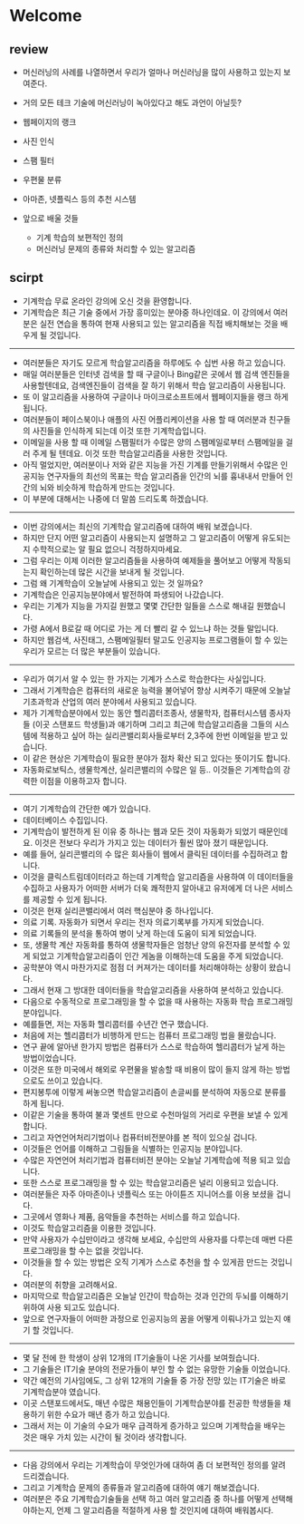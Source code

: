 # Welcome

## review

- 머신러닝의 사례를 나열하면서 우리가 얼마나 머신러닝을 많이 사용하고 있는지 보여준다.
- 거의 모든 테크 기술에 머신러닝이 녹아있다고 해도 과언이 아닐듯?

- 웹페이지의 랭크
- 사진 인식
- 스팸 필터
- 우편물 분류
- 아마존, 넷플릭스 등의 추천 시스템

- 앞으로 배울 것들
  - 기계 학습의 보편적인 정의
  - 머신러닝 문제의 종류와 처리할 수 있는 알고리즘

## scirpt

- 기계학습 무료 온라인 강의에 오신 것을 환영합니다.
- 기계학습은 최근 기술 중에서 가장 흥미있는 분야중 하나인데요. 이 강의에서 여러분은 실전 연습을 통하여 현재 사용되고 있는 알고리즘을 직접 배치해보는 것을 배우게 될 것입니다.

----

- 여러분들은 자기도 모르게 학습알고리즘을 하루에도 수 십번 사용 하고 있습니다.
- 매일 여러분들은 인터넷 검색을 할 때 구글이나 Bing같은 곳에서 웹 검색 엔진들을 사용할텐데요, 검색엔진들이 검색을 잘 하기 위해서 학습 알고리즘이 사용됩니다.
- 또 이 알고리즘을 사용하여 구글이나 마이크로소프트에서 웹페이지들을 랭크 하게 됩니다.
- 여러분들이 페이스북이나 애플의 사진 어플리케이션을 사용 할 때 여러분과 친구들의 사진들을 인식하게 되는데 이것 또한 기계학습입니다.
- 이메일을 사용 할 때 이메일 스팸필터가 수많은 양의 스팸메일로부터 스팸메일을 걸러 주게 될 텐데요. 이것 또한 학습알고리즘을 사용한 것입니다.
- 아직 멀었지만, 여러분이나 저와 같은 지능을 가진 기계를 만들기위해서 수많은 인공지능 연구자들의 최선의 목표는 학습 알고리즘을 인간의 뇌를 흉내내서 만들어 인간의 뇌와 비슷하게 학습하게 만드는 것입니다.
- 이 부분에 대해서는 나중에 더 말씀 드리도록 하겠습니다.

----

- 이번 강의에서는 최신의 기계학습 알고리즘에 대하여 배워 보겠습니다.
- 하지만 단지 어떤 알고리즘이 사용되는지 설명하고 그 알고리즘이 어떻게 유도되는지 수학적으로는 알 필요 없으니 걱정하지마세요.
- 그럼 우리는 이제 이러한 알고리즘들을 사용하여 예제들을 풀어보고 어떻게 작동되는지 확인하는데 많은 시간을 보내게 될 것입니다.
- 그럼 왜 기계학습이 오늘날에 사용되고 있는 것 일까요?
- 기계학습은 인공지능분야에서 발전하여 파생되어 나갔습니다.
- 우리는 기계가 지능을 가지길 원했고 몇몇 간단한 일들을 스스로 해내길 원했습니다.
- 가령 A에서 B로갈 때 어디로 가는 게 더 빨리 갈 수 있느냐 하는 것들 말입니다.
- 하지만 웹검색, 사진태그, 스팸메일필터 말고도 인공지능 프로그램들이 할 수 있는 우리가 모르는 더 많은 부분들이 있습니다.

----

- 우리가 여기서 알 수 있는 한 가지는 기계가 스스로 학습한다는 사실입니다.
- 그래서 기계학습은 컴퓨터의 새로운 능력을 불어넣어 향상 시켜주기 때문에 오늘날 기초과학과 산업의 여러 분야에서 사용되고 있습니다.
- 제가 기계학습분야에서 있는 동안 헬리콥터조종사, 생물학자, 컴퓨터시스템 종사자들 (이곳 스탠포드 학생들)과 얘기하며 그리고 최근에 학습알고리즘을 그들의 시스템에 적용하고 싶어 하는 실리콘밸리회사들로부터 2,3주에 한번 이메일을 받고 있습니다.
- 이 같은 현상은 기계학습이 필요한 분야가 점차 확산 되고 있다는 뜻이기도 합니다.
- 자동화로보틱스, 생물학계산, 실리콘밸리의 수많은 일 등.. 이것들은 기계학습의 강력한 이점을 이용하고자 합니다.

----

- 여기 기계학습의 간단한 예가 있습니다.
- 데이터베이스 수집입니다.
- 기계학습이 발전하게 된 이유 중 하나는 웹과 모든 것이 자동화가 되었기 때문인데요. 이것은 전보다 우리가 가지고 있는 데이터가 훨씬 많아 졌기 때문입니다.
- 예를 들어, 실리콘밸리의 수 많은 회사들이 웹에서 클릭된 데이터를 수집하려고 합니다.
- 이것을 클릭스트림데이터라고 하는데 기계학습 알고리즘을 사용하여 이 데이터들을 수집하고 사용자가 어떠한 서버가 더욱 쾌적한지 알아내고 유저에게 더 나은 서비스를 제공할 수 있게 됩니다.
- 이것은 현재 실리콘밸리에서 여러 핵심분야 중 하나입니다.
- 의료 기록. 자동화가 되면서 우리는 전자 의료기록부를 가지게 되었습니다.
- 의료 기록들의 분석을 통하여 병이 낫게 하는데 도움이 되게 되었습니다.
- 또, 생물학 계산 자동화를 통하여 생물학자들은 엄청난 양의 유전자를 분석할 수 있게 되었고 기계학습알고리즘이 인간 게놈을 이해하는데 도움을 주게 되었습니다.
- 공학분야 역시 마찬가지로 점점 더 커져가는 데이터를 처리해야하는 상황이 왔습니다.
- 그래서 현재 그 방대한 데이터들을 학습알고리즘을 사용하여 분석하고 있습니다.
- 다음으로 수동적으로 프로그래밍을 할 수 없을 때 사용하는 자동화 학습 프로그래밍분야입니다.
- 예를들면, 저는 자동화 헬리콥터를 수년간 연구 했습니다.
- 처음에 저는 헬리콥터가 비행하게 만드는 컴퓨터 프로그래밍 법을 몰랐습니다.
- 연구 끝에 알아낸 한가지 방법은 컴퓨터가 스스로 학습하여 헬리콥터가 날게 하는 방법이었습니다.
- 이것은 또한 미국에서 해외로 우편물을 발송할 때 비용이 많이 들지 않게 하는 방법으로도 쓰이고 있습니다.
- 편지봉투에 이렇게 써놓으면 학습알고리즘이 손글씨를 분석하여 자동으로 분류를 하게 됩니다.
- 이같은 기술을 통하여 불과 몇센트 만으로 수천마일의 거리로 우편을 보낼 수 있게 합니다.
- 그리고 자연언어처리기법이나 컴퓨터비전분야를 본 적이 있으실 겁니다.
- 이것들은 언어를 이해하고 그림들을 식별하는 인공지능 분야입니다.
- 수많은 자연언어 처리기법과 컴퓨터비전 분야는 오늘날 기계학습에 적용 되고 있습니다.
- 또한 스스로 프로그래밍을 할 수 있는 학습알고리즘은 널리 이용되고 있습니다.
- 여러분들은 자주 아마존이나 넷플릭스 또는 아이튠즈 지니어스를 이용 보셨을 겁니다.
- 그곳에서 영화나 제품, 음악들을 추천하는 서비스를 하고 있습니다.
- 이것도 학습알고리즘을 이용한 것입니다.
- 만약 사용자가 수십만이라고 생각해 보세요, 수십만의 사용자를 다루는데 매번 다른 프로그래밍을 할 수는 없을 것입니다.
- 이것들을 할 수 있는 방법은 오직 기계가 스스로 추천을 할 수 있게끔 만드는 것입니다.
- 여러분의 취향을 고려해서요.
- 마지막으로 학습알고리즘은 오늘날 인간이 학습하는 것과 인간의 두뇌를 이해하기 위하여 사용 되고도 있습니다.
- 앞으로 연구자들이 어떠한 과정으로 인공지능의 꿈을 어떻게 이뤄나가고 있는지 얘기 할 것입니다.

----

- 몇 달 전에 한 학생이 상위 12개의 IT기술들이 나온 기사를 보여줬습니다.
- 그 기술들은 IT기술 분야의 전문가들이 부인 할 수 없는 유망한 기술들 이었습니다.
- 약간 예전의 기사임에도, 그 상위 12개의 기술들 중 가장 전망 있는 IT기술은 바로 기계학습분야 였습니다.
- 이곳 스탠포드에서도, 매년 수많은 채용인들이 기계학습분야를 전공한 학생들을 채용하기 위한 수요가 매년 증가 하고 있습니다.
- 그래서 저는 이 기술의 수요가 매우 급격하게 증가하고 있으며 기계학습을 배우는 것은 매우 가치 있는 시간이 될 것이라 생각합니다.

----

- 다음 강의에서 우리는 기계학습이 무엇인가에 대하여 좀 더 보편적인 정의를 알려 드리겠습니다.
- 그리고 기계학습 문제의 종류들과 알고리즘에 대하여 얘기 해보겠습니다.
- 여러분은 주요 기계학습기술들을 선택 하고 여러 알고리즘 중 하나를 어떻게 선택해야하는지, 언제 그 알고리즘을 적절하게 사용 할 것인지에 대하여 배워봅시다.
